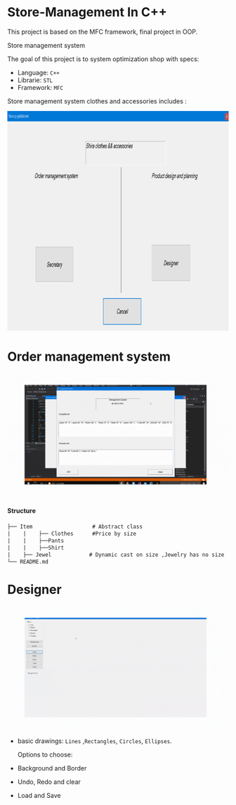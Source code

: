 # Store-Management In C++
This project is based on the MFC framework, final project in OOP.

Store management system

The goal of this project is to system optimization shop with specs:
* Language: `C++` 
* Librarie: `STL` 
* Framework: `MFC` 


Store management system clothes and accessories includes :
<p align="center">
  <img width="900" height="500" src="Store-Management.png" alt="Store-Management" />
</p>



# Order management system
<p align="center">
  <img src="MovListBoxItem/MovListBoxItem.gif" alt="Order management system" />
</p>


#### Structure

    ├── Item                   # Abstract class
    |    |    ├── Clothes      #Price by size
    |    |    ├──Pants                     
    |    |    ├──Shirt         
    |    ├── Jewel            # Dynamic cast on size ,Jewelry has no size
    └── README.md

 
# Designer

<p align="center">
  <img src="MyPaint/Designer.gif" alt="Designer" />
</p>

- basic drawings: `Lines` ,`Rectangles`, `Circles`, `Ellipses`. 

    Options to choose:

* Background and Border

* Undo, Redo and clear

* Load and Save
